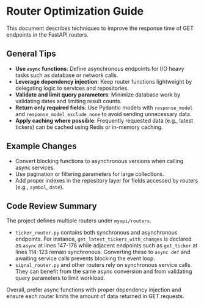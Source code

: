 # Router Optimization Guide

This document describes techniques to improve the response time of GET endpoints in the FastAPI routers.

## General Tips

- **Use `async` functions**: Define asynchronous endpoints for I/O heavy tasks such as database or network calls.
- **Leverage dependency injection**: Keep router functions lightweight by delegating logic to services and repositories.
- **Validate and limit query parameters**: Minimize database work by validating dates and limiting result counts.
- **Return only required fields**: Use Pydantic models with `response_model` and `response_model_exclude_none` to avoid sending unnecessary data.
- **Apply caching where possible**: Frequently requested data (e.g., latest tickers) can be cached using Redis or in-memory caching.

## Example Changes

- Convert blocking functions to asynchronous versions when calling async services.
- Use pagination or filtering parameters for large collections.
- Add proper indexes in the repository layer for fields accessed by routers (e.g., `symbol`, `date`).

## Code Review Summary

The project defines multiple routers under `myapi/routers`.

- `ticker_router.py` contains both synchronous and asynchronous endpoints. For instance,
  `get_latest_tickers_with_changes` is declared as `async` at lines 147-176
  while adjacent endpoints such as `get_ticker` at lines 114-123 remain synchronous.
  Converting these to `async def` and awaiting service calls prevents blocking the
  event loop.
- `signal_router.py` and other routers rely on synchronous service calls.
  They can benefit from the same async conversion and from validating query
  parameters to limit workload.

Overall, prefer async functions with proper dependency injection and ensure each
router limits the amount of data returned in GET requests.
